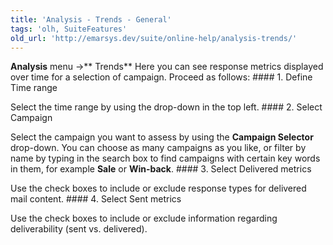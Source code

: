 ```yaml
---
title: 'Analysis - Trends - General'
tags: 'olh, SuiteFeatures'
old_url: 'http://emarsys.dev/suite/online-help/analysis-trends/'
---
```


**Analysis** menu ->** Trends** Here you can see response metrics displayed over time for a selection of campaign. Proceed as follows: #### 1. Define Time range

 Select the time range by using the drop-down in the top left. #### 2. Select Campaign

 Select the campaign you want to assess by using the **Campaign Selector** drop-down. You can choose as many campaigns as you like, or filter by name by typing in the search box to find campaigns with certain key words in them, for example **Sale** or **Win-back**. #### 3. Select Delivered metrics

 Use the check boxes to include or exclude response types for delivered mail content. #### 4. Select Sent metrics

 Use the check boxes to include or exclude information regarding deliverability (sent vs. delivered).